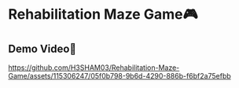 # Rehabilitation Maze Game🎮

## Demo Video🎥
https://github.com/H3SHAM03/Rehabilitation-Maze-Game/assets/115306247/05f0b798-9b6d-4290-886b-f6bf2a75efbb
